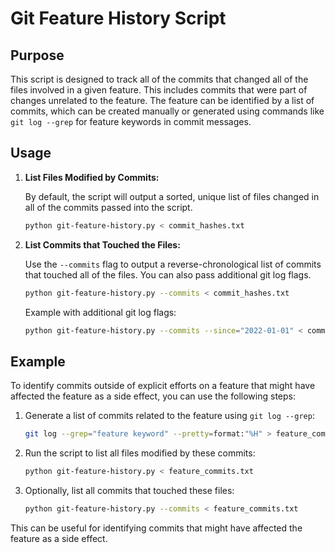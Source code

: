 # Git Feature History Script

## Purpose

This script is designed to track all of the commits that changed all of the files involved in a given feature. This includes commits that were part of changes unrelated to the feature. The feature can be identified by a list of commits, which can be created manually or generated using commands like `git log --grep` for feature keywords in commit messages.

## Usage

1. **List Files Modified by Commits:**

   By default, the script will output a sorted, unique list of files changed in all of the commits passed into the script.

   ```sh
   python git-feature-history.py < commit_hashes.txt
   ```

2. **List Commits that Touched the Files:**

   Use the `--commits` flag to output a reverse-chronological list of commits that touched all of the files. You can also pass additional git log flags.

   ```sh
   python git-feature-history.py --commits < commit_hashes.txt
   ```

   Example with additional git log flags:

   ```sh
   python git-feature-history.py --commits --since="2022-01-01" < commit_hashes.txt
   ```

## Example

To identify commits outside of explicit efforts on a feature that might have affected the feature as a side effect, you can use the following steps:

1. Generate a list of commits related to the feature using `git log --grep`:

   ```sh
   git log --grep="feature keyword" --pretty=format:"%H" > feature_commits.txt
   ```

2. Run the script to list all files modified by these commits:

   ```sh
   python git-feature-history.py < feature_commits.txt
   ```

3. Optionally, list all commits that touched these files:

   ```sh
   python git-feature-history.py --commits < feature_commits.txt
   ```

This can be useful for identifying commits that might have affected the feature as a side effect.
